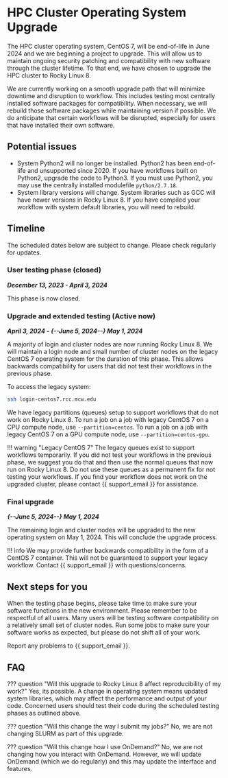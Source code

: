 # HPC Cluster Operating System Upgrade

The HPC cluster operating system, CentOS 7, will be end-of-life in June 2024 and we are beginning a project to upgrade. This will allow us to maintain ongoing security patching and compatibility with new software through the cluster lifetime. To that end, we have chosen to upgrade the HPC cluster to Rocky Linux 8.

We are currently working on a smooth upgrade path that will minimize downtime and disruption to workflow. This includes testing most centrally installed software packages for compatibility. When necessary, we will rebuild those software packages while maintaining version if possible. We do anticipate that certain workflows will be disrupted, especially for users that have installed their own software.

## Potential issues

- System Python2 will no longer be installed. Python2 has been end-of-life and unsupported since 2020. If you have workflows built on Python2, upgrade the code to Python3. If you must use Python2, you may use the centrally installed modulefile `python/2.7.18`.
- System library versions will change. System libraries such as GCC will have newer versions in Rocky Linux 8. If you have compiled your workflow with system default libraries, you will need to rebuild.

## Timeline

The scheduled dates below are subject to change. Please check regularly for updates.

### User testing phase (closed)

***December 13, 2023 - April 3, 2024***

This phase is now closed.

### Upgrade and extended testing (Active now)

***April 3, 2024 - {--June 5, 2024--} May 1, 2024***

A majority of login and cluster nodes are now running Rocky Linux 8. We will maintain a login node and small number of cluster nodes on the legacy CentOS 7 operating system for the duration of this phase. This allows backwards compatibility for users that did not test their workflows in the previous phase.

To access the legacy system:

```bash
ssh login-centos7.rcc.mcw.edu
```

We have legacy partitions (queues) setup to support workflows that do not work on Rocky Linux 8. To run a job on a job with legacy CentOS 7 on a CPU compute node, use `--partition=centos`. To run a job on a job with legacy CentOS 7 on a GPU compute node, use `--partition=centos-gpu`.

!!! warning "Legacy CentOS 7"
    The legacy queues exist to support workflows temporarily. If you did not test your workflows in the previous phase, we suggest you do that and then use the normal queues that now run on Rocky Linux 8. Do not use these queues as a permanent fix for not testing your workflows. If you find your workflow does not work on the upgraded cluster, please contact {{ support_email }} for assistance.

### Final upgrade

***{--June 5, 2024--} May 1, 2024***

The remaining login and cluster nodes will be upgraded to the new operating system on May 1, 2024. This will conclude the upgrade process.

!!! info
    We may provide further backwards compatibility in the form of a CentOS 7 container. This will not be guaranteed to support your legacy workflow. Contact {{ support_email }} with questions/concerns.

## Next steps for you

When the testing phase begins, please take time to make sure your software functions in the new environment. Please remember to be respectful of all users. Many users will be testing software compatibility on a relatively small set of cluster nodes. Run some jobs to make sure your software works as expected, but please do not shift all of your work.

Report any problems to {{ support_email }}.

## FAQ

??? question "Will this upgrade to Rocky Linux 8 affect reproducibility of my work?"
    Yes, its possible. A change in operating system means updated system libraries, which may affect the performance and output of your code. Concerned users should test their code during the scheduled testing phases as outlined above.

??? question "Will this change the way I submit my jobs?"
    No, we are not changing SLURM as part of this upgrade.

??? question "Will this change how I use OnDemand?"
    No, we are not changing how you interact with OnDemand. However, we will update OnDemand (which we do regularly) and this may update the interface and features.
